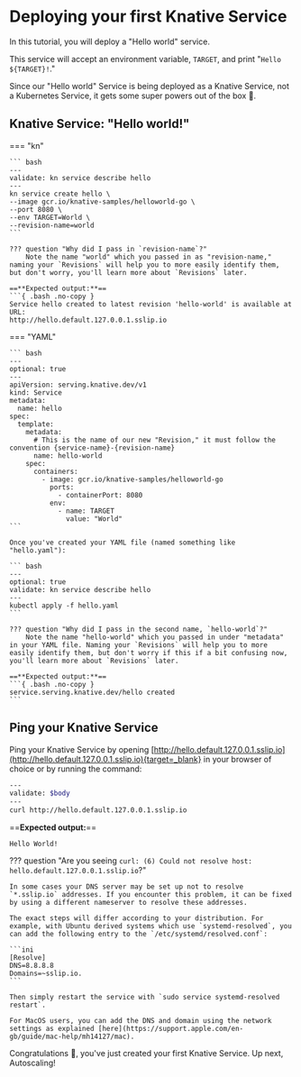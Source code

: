# Deploying your first Knative Service

In this tutorial, you will deploy a "Hello world" service.

This service will accept an environment variable, `TARGET`, and print "`Hello ${TARGET}!`."

Since our "Hello world" Service is being deployed as a Knative Service, not a Kubernetes Service, it gets some super powers out of the box :rocket:.

## Knative Service: "Hello world!"
=== "kn"

    ``` bash
    ---
    validate: kn service describe hello
    ---
    kn service create hello \
    --image gcr.io/knative-samples/helloworld-go \
    --port 8080 \
    --env TARGET=World \
    --revision-name=world
    ```

    ??? question "Why did I pass in `revision-name`?"
        Note the name "world" which you passed in as "revision-name," naming your `Revisions` will help you to more easily identify them, but don't worry, you'll learn more about `Revisions` later.

    ==**Expected output:**==
    ```{ .bash .no-copy }
    Service hello created to latest revision 'hello-world' is available at URL:
    http://hello.default.127.0.0.1.sslip.io

=== "YAML"

    ``` bash
    ---
    optional: true
    ---
    apiVersion: serving.knative.dev/v1
    kind: Service
    metadata:
      name: hello
    spec:
      template:
        metadata:
          # This is the name of our new "Revision," it must follow the convention {service-name}-{revision-name}
          name: hello-world
        spec:
          containers:
            - image: gcr.io/knative-samples/helloworld-go
              ports:
                - containerPort: 8080
              env:
                - name: TARGET
                  value: "World"
    ```

    Once you've created your YAML file (named something like "hello.yaml"):

    ``` bash
    ---
    optional: true
    validate: kn service describe hello
    ---
    kubectl apply -f hello.yaml
    ```

    ??? question "Why did I pass in the second name, `hello-world`?"
        Note the name "hello-world" which you passed in under "metadata" in your YAML file. Naming your `Revisions` will help you to more easily identify them, but don't worry if this if a bit confusing now, you'll learn more about `Revisions` later.

    ==**Expected output:**==
    ```{ .bash .no-copy }
    service.serving.knative.dev/hello created
    ```

## Ping your Knative Service
Ping your Knative Service by opening [http://hello.default.127.0.0.1.sslip.io](http://hello.default.127.0.0.1.sslip.io){target=_blank} in your browser of choice or by running the command:

```bash
---
validate: $body
---
curl http://hello.default.127.0.0.1.sslip.io
```

==**Expected output:**==
```{ .bash .no-copy }
Hello World!
```

??? question "Are you seeing `curl: (6) Could not resolve host: hello.default.127.0.0.1.sslip.io`?"

    In some cases your DNS server may be set up not to resolve `*.sslip.io` addresses. If you encounter this problem, it can be fixed by using a different nameserver to resolve these addresses.

    The exact steps will differ according to your distribution. For example, with Ubuntu derived systems which use `systemd-resolved`, you can add the following entry to the `/etc/systemd/resolved.conf`:

    ```ini
    [Resolve]
    DNS=8.8.8.8
    Domains=~sslip.io.
    ```

    Then simply restart the service with `sudo service systemd-resolved restart`.

    For MacOS users, you can add the DNS and domain using the network settings as explained [here](https://support.apple.com/en-gb/guide/mac-help/mh14127/mac).

Congratulations :tada:, you've just created your first Knative Service. Up next, Autoscaling!
